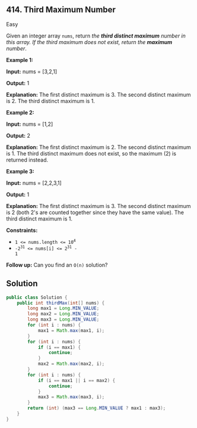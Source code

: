 ## 414\. Third Maximum Number

Easy

Given an integer array `nums`, return _the **third distinct maximum** number in this array. If the third maximum does not exist, return the **maximum** number_.

**Example 1:**

**Input:** nums = [3,2,1]

**Output:** 1

**Explanation:** The first distinct maximum is 3. The second distinct maximum is 2. The third distinct maximum is 1. 

**Example 2:**

**Input:** nums = [1,2]

**Output:** 2

**Explanation:** The first distinct maximum is 2. The second distinct maximum is 1. The third distinct maximum does not exist, so the maximum (2) is returned instead. 

**Example 3:**

**Input:** nums = [2,2,3,1]

**Output:** 1

**Explanation:** The first distinct maximum is 3. The second distinct maximum is 2 (both 2's are counted together since they have the same value). The third distinct maximum is 1. 

**Constraints:**

*   <code>1 <= nums.length <= 10<sup>4</sup></code>
*   <code>-2<sup>31</sup> <= nums[i] <= 2<sup>31</sup> - 1</code>

**Follow up:** Can you find an `O(n)` solution?

## Solution

```java
public class Solution {
    public int thirdMax(int[] nums) {
        long max1 = Long.MIN_VALUE;
        long max2 = Long.MIN_VALUE;
        long max3 = Long.MIN_VALUE;
        for (int i : nums) {
            max1 = Math.max(max1, i);
        }
        for (int i : nums) {
            if (i == max1) {
                continue;
            }
            max2 = Math.max(max2, i);
        }
        for (int i : nums) {
            if (i == max1 || i == max2) {
                continue;
            }
            max3 = Math.max(max3, i);
        }
        return (int) (max3 == Long.MIN_VALUE ? max1 : max3);
    }
}
```